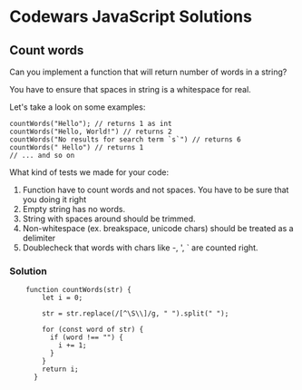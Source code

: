# Codewars JavaScript Solutions

## Count words

Can you implement a function that will return number of words in a string?

You have to ensure that spaces in string is a whitespace for real.

Let's take a look on some examples:

```
countWords("Hello"); // returns 1 as int
countWords("Hello, World!") // returns 2
countWords("No results for search term `s`") // returns 6
countWords(" Hello") // returns 1
// ... and so on
```

What kind of tests we made for your code:

1. Function have to count words and not spaces. You have to be sure that you doing it right
2. Empty string has no words.
3. String with spaces around should be trimmed.
4. Non-whitespace (ex. breakspace, unicode chars) should be treated as a delimiter
5. Doublecheck that words with chars like -, ', ` are counted right.

### Solution

```
    function countWords(str) {
        let i = 0;

        str = str.replace(/[^\S\\]/g, " ").split(" ");

        for (const word of str) {
          if (word !== "") {
            i += 1;
          }
        }
        return i;
      }

```
